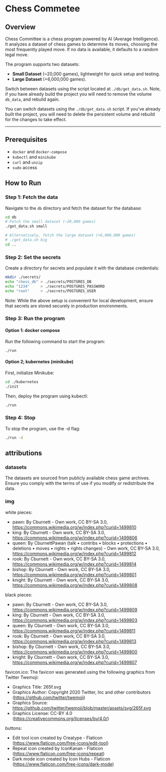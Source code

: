 # Chess Commetee
## Overview

Chess Committee is a chess program powered by AI (Average Intelligence). It
analyzes a dataset of chess games to determine its moves, choosing the most
frequently played move. If no data is available, it defaults to a random legal
move.

The program supports two datasets:
- **Small Dataset** (~20,000 games), lightweight for quick setup and testing.
- **Large Dataset** (+6,000,000 games).

Switch between datasets using the script located at `./db/get_data.sh`. Note,
if you have already build the project you will need to remove the volume 
`db_data`, and rebuild again.

You can switch datasets using the `./db/get_data.sh` script. If you’ve already
built the project, you will need to delete the persistent volume and rebuild for
the changes to take effect.

---

## Prerequisites

- `docker` and `docker-compose`
- `kubectl` and `minikube`
- `curl` and `unzip`
- `sudo` access

## How to Run
### Step 1: Fetch the data
Navigate to the `db` directory and fetch the dataset for the database:
```bash
cd db
# Fetch the small dataset (~20,000 games)
./get_data.sh small

# Alternatively, fetch the large dataset (+6,000,000 games)
# ./get_data.sh big
cd ..
```

### Step 2: Set the secrets
Create a directory for secrets and populate it with the database credentials:
```bash
mkdir ./secrets/
echo "chess_db" > ./secrets/POSTGRES_DB
echo "1234"     > ./secrets/POSTGRES_PASSWORD
echo "root"     > ./secrets/POSTGRES_USER
```
Note: While the above setup is convenient for local development, ensure that
secrets are stored securely in production environments.

### Step 3: Run the program
#### Option 1: docker compose
Run the following command to start the program:
```bash
./run
```

#### Option 2; kubernetes (minikube)
First, initialize Minikube:
```bash
cd ./kubernetes
./init
```

Then, deploy the program using kubectl:
```bash
./run
```

### Step 4: Stop
To stop the program, use the -d flag:
```bash
./run -d
```

## attributions
### datasets
The datasets are sourced from publicly available chess game archives. Ensure
you comply with the terms of use if you modify or redistribute the data.

### img
white pieces:
- pawn:   By Cburnett - Own work, CC BY-SA 3.0, https://commons.wikimedia.org/w/index.php?curid=1499810
- king:   By Cburnett - Own work, CC BY-SA 3.0, https://commons.wikimedia.org/w/index.php?curid=1499806
- queen:  By CburnettPawan (talk • contribs • blocks • protections • deletions • moves • rights • rights changes) - Own work, CC BY-SA 3.0, https://commons.wikimedia.org/w/index.php?curid=1499812
- rook:   By Cburnett - Own work, CC BY-SA 3.0, https://commons.wikimedia.org/w/index.php?curid=1499814
- bishop: By Cburnett - Own work, CC BY-SA 3.0, https://commons.wikimedia.org/w/index.php?curid=1499801
- knight: By Cburnett - Own work, CC BY-SA 3.0, https://commons.wikimedia.org/w/index.php?curid=1499808

black pieces:
- pawn:   By Cburnett - Own work, CC BY-SA 3.0, https://commons.wikimedia.org/w/index.php?curid=1499809
- king:   By Cburnett - Own work, CC BY-SA 3.0, https://commons.wikimedia.org/w/index.php?curid=1499803
- queen:  By Cburnett - Own work, CC BY-SA 3.0, https://commons.wikimedia.org/w/index.php?curid=1499811
- rook:   By Cburnett - Own work, CC BY-SA 3.0, https://commons.wikimedia.org/w/index.php?curid=1499813
- bishop: By Cburnett - Own work, CC BY-SA 3.0, https://commons.wikimedia.org/w/index.php?curid=1499800
- knight: By Cburnett - Own work, CC BY-SA 3.0, https://commons.wikimedia.org/w/index.php?curid=1499807

favicon.ico:
The favicon was generated using the following graphics from Twitter Twemoji:

- Graphics Title: 265f.svg
- Graphics Author: Copyright 2020 Twitter, Inc and other contributors (https://github.com/twitter/twemoji)
- Graphics Source: https://github.com/twitter/twemoji/blob/master/assets/svg/265f.svg
- Graphics License: CC-BY 4.0 (https://creativecommons.org/licenses/by/4.0/)

buttons:
- Edit tool icon created by Creatype - Flaticon (https://www.flaticon.com/free-icons/edit-tool)
- Repeat icon created by IconKanan - Flaticon (https://www.flaticon.com/free-icons/repeat)
- Dark mode icon created by Icon Hubs - Flaticon (https://www.flaticon.com/free-icons/dark-mode)

